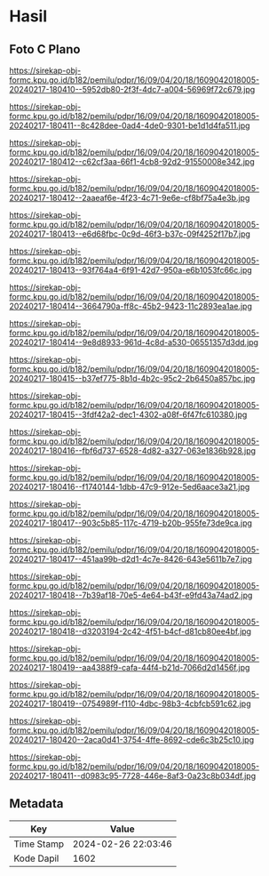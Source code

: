 # Hasil

## Foto C Plano

https://sirekap-obj-formc.kpu.go.id/b182/pemilu/pdpr/16/09/04/20/18/1609042018005-20240217-180410--5952db80-2f3f-4dc7-a004-56969f72c679.jpg

https://sirekap-obj-formc.kpu.go.id/b182/pemilu/pdpr/16/09/04/20/18/1609042018005-20240217-180411--8c428dee-0ad4-4de0-9301-be1d1d4fa511.jpg

https://sirekap-obj-formc.kpu.go.id/b182/pemilu/pdpr/16/09/04/20/18/1609042018005-20240217-180412--c62cf3aa-66f1-4cb8-92d2-91550008e342.jpg

https://sirekap-obj-formc.kpu.go.id/b182/pemilu/pdpr/16/09/04/20/18/1609042018005-20240217-180412--2aaeaf6e-4f23-4c71-9e6e-cf8bf75a4e3b.jpg

https://sirekap-obj-formc.kpu.go.id/b182/pemilu/pdpr/16/09/04/20/18/1609042018005-20240217-180413--e6d68fbc-0c9d-46f3-b37c-09f4252f17b7.jpg

https://sirekap-obj-formc.kpu.go.id/b182/pemilu/pdpr/16/09/04/20/18/1609042018005-20240217-180413--93f764a4-6f91-42d7-950a-e6b1053fc66c.jpg

https://sirekap-obj-formc.kpu.go.id/b182/pemilu/pdpr/16/09/04/20/18/1609042018005-20240217-180414--3664790a-ff8c-45b2-9423-11c2893ea1ae.jpg

https://sirekap-obj-formc.kpu.go.id/b182/pemilu/pdpr/16/09/04/20/18/1609042018005-20240217-180414--9e8d8933-961d-4c8d-a530-06551357d3dd.jpg

https://sirekap-obj-formc.kpu.go.id/b182/pemilu/pdpr/16/09/04/20/18/1609042018005-20240217-180415--b37ef775-8b1d-4b2c-95c2-2b6450a857bc.jpg

https://sirekap-obj-formc.kpu.go.id/b182/pemilu/pdpr/16/09/04/20/18/1609042018005-20240217-180415--3fdf42a2-dec1-4302-a08f-6f47fc610380.jpg

https://sirekap-obj-formc.kpu.go.id/b182/pemilu/pdpr/16/09/04/20/18/1609042018005-20240217-180416--fbf6d737-6528-4d82-a327-063e1836b928.jpg

https://sirekap-obj-formc.kpu.go.id/b182/pemilu/pdpr/16/09/04/20/18/1609042018005-20240217-180416--f1740144-1dbb-47c9-912e-5ed6aace3a21.jpg

https://sirekap-obj-formc.kpu.go.id/b182/pemilu/pdpr/16/09/04/20/18/1609042018005-20240217-180417--903c5b85-117c-4719-b20b-955fe73de9ca.jpg

https://sirekap-obj-formc.kpu.go.id/b182/pemilu/pdpr/16/09/04/20/18/1609042018005-20240217-180417--451aa99b-d2d1-4c7e-8426-643e5611b7e7.jpg

https://sirekap-obj-formc.kpu.go.id/b182/pemilu/pdpr/16/09/04/20/18/1609042018005-20240217-180418--7b39af18-70e5-4e64-b43f-e9fd43a74ad2.jpg

https://sirekap-obj-formc.kpu.go.id/b182/pemilu/pdpr/16/09/04/20/18/1609042018005-20240217-180418--d3203194-2c42-4f51-b4cf-d81cb80ee4bf.jpg

https://sirekap-obj-formc.kpu.go.id/b182/pemilu/pdpr/16/09/04/20/18/1609042018005-20240217-180419--aa4388f9-cafa-44f4-b21d-7066d2d1456f.jpg

https://sirekap-obj-formc.kpu.go.id/b182/pemilu/pdpr/16/09/04/20/18/1609042018005-20240217-180419--0754989f-f110-4dbc-98b3-4cbfcb591c62.jpg

https://sirekap-obj-formc.kpu.go.id/b182/pemilu/pdpr/16/09/04/20/18/1609042018005-20240217-180420--2aca0d41-3754-4ffe-8692-cde6c3b25c10.jpg

https://sirekap-obj-formc.kpu.go.id/b182/pemilu/pdpr/16/09/04/20/18/1609042018005-20240217-180411--d0983c95-7728-446e-8af3-0a23c8b034df.jpg


## Metadata

| Key        | Value               |
| ---------- | ------------------- |
| Time Stamp | 2024-02-26 22:03:46 |
| Kode Dapil | 1602                |



